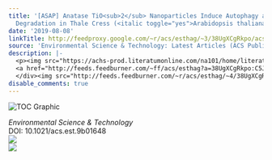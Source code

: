 ```yaml
---
title: '[ASAP] Anatase TiO<sub>2</sub> Nanoparticles Induce Autophagy and Chloroplast
  Degradation in Thale Cress (<italic toggle="yes">Arabidopsis thaliana</italic>)'
date: '2019-08-08'
linkTitle: http://feedproxy.google.com/~r/acs/esthag/~3/38UgXCgRkpo/acs.est.9b01648
source: 'Environmental Science & Technology: Latest Articles (ACS Publications)'
description: |-
  <p><img src="https://achs-prod.literatumonline.com/na101/home/literatum/publisher/achs/journals/content/esthag/0/esthag.ahead-of-print/acs.est.9b01648/20190808/images/medium/es9b01648_0008.gif" alt="TOC Graphic"/></p><div><cite>Environmental Science & Technology</cite></div><div>DOI: 10.1021/acs.est.9b01648</div><div class="feedflare">
  <a href="http://feeds.feedburner.com/~ff/acs/esthag?a=38UgXCgRkpo:C5Jk-w4CtsY:yIl2AUoC8zA"><img src="http://feeds.feedburner.com/~ff/acs/esthag?d=yIl2AUoC8zA" border="0"></img></a>
  </div><img src="http://feeds.feedburner.com/~r/acs/esthag/~4/38UgXCgRkpo" ...
disable_comments: true
---
```

<p><img src="https://achs-prod.literatumonline.com/na101/home/literatum/publisher/achs/journals/content/esthag/0/esthag.ahead-of-print/acs.est.9b01648/20190808/images/medium/es9b01648_0008.gif" alt="TOC Graphic"/></p><div><cite>Environmental Science & Technology</cite></div><div>DOI: 10.1021/acs.est.9b01648</div><div class="feedflare">
<a href="http://feeds.feedburner.com/~ff/acs/esthag?a=38UgXCgRkpo:C5Jk-w4CtsY:yIl2AUoC8zA"><img src="http://feeds.feedburner.com/~ff/acs/esthag?d=yIl2AUoC8zA" border="0"></img></a>
</div><img src="http://feeds.feedburner.com/~r/acs/esthag/~4/38UgXCgRkpo" ...